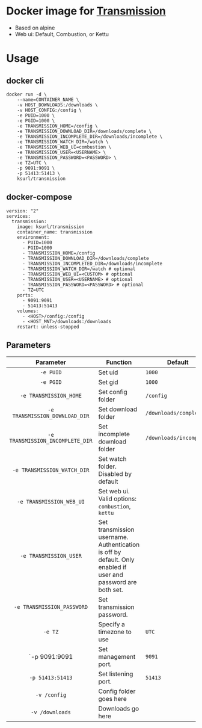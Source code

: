 # Docker image for [Transmission](https://transmissionbt.com)

* Based on alpine
* Web ui: Default, Combustion, or Kettu

# Usage

## docker cli

    docker run -d \
        --name=CONTAINER_NAME \
        -v HOST_DOWNLOADS:/downloads \
        -v HOST_CONFIG:/config \
        -e PUID=1000 \
        -e PGID=1000 \
        -e TRANSMISSION_HOME=/config \
        -e TRANSMISSION_DOWNLOAD_DIR=/downloads/complete \
        -e TRANSMISSION_INCOMPLETE_DIR=/downloads/incomplete \
        -e TRANSMISSION_WATCH_DIR=/watch \
        -e TRANSMISSION_WEB_UI=combustion \
        -e TRANSMISSION_USER=<USERNAME> \
        -e TRANSMISSION_PASSWORD=<PASSWORD> \
        -e TZ=UTC \
        -p 9091:9091 \
        -p 51413:51413 \
        ksurl/transmission

## docker-compose 

    version: "2"
    services:
      transmission:
        image: ksurl/transmission
        container_name: transmission
        environment:
          - PUID=1000
          - PGID=1000
          - TRANSMISSION_HOME=/config
          - TRANSMISSION_DOWNLOAD_DIR=/downloads/complete
          - TRANSMISSION_INCOMPLETED_DIR=/downloads/incomplete
          - TRANSMISSION_WATCH_DIR=/watch # optional
          - TRANSMISSION_WEB_UI=<CUSTOM> # optional
          - TRANSMISSION_USER=<USERNAME> # optional
          - TRANSMISSION_PASSWORD=<PASSWORD> # optional
          - TZ=UTC
        ports:
          - 9091:9091
          - 51413:51413
        volumes:
          - <HOST>/config:/config
          - <HOST_MNT>/downloads:/downloads
        restart: unless-stopped

## Parameters

| Parameter | Function | Default |
| :----: | --- | --- |
| `-e PUID` | Set uid | `1000` |
| `-e PGID` | Set gid | `1000` |
| `-e TRANSMISSION_HOME` | Set config folder | `/config` |
| `-e TRANSMISSION_DOWNLOAD_DIR` | Set download folder | `/downloads/complete`|
| `-e TRANSMISSION_INCOMPLETE_DIR` | Set incomplete download folder | `/downloads/incomplete` |
| `-e TRANSMISSION_WATCH_DIR` | Set watch folder. Disabled by default | |
| `-e TRANSMISSION_WEB_UI` | Set web ui. Valid options: `combustion`, `kettu` | |
| `-e TRANSMISSION_USER` | Set transmission username. Authentication is off by default. Only enabled if user and password are both set. | |
| `-e TRANSMISSION_PASSWORD` | Set transmission password. | |
| `-e TZ` | Specify a timezone to use | `UTC` |
| `-p 9091:9091 | Set management port. | `9091` |
| `-p 51413:51413` | Set listening port. | `51413` |
| `-v /config` | Config folder goes here | |
| `-v /downloads` | Downloads go here | |
